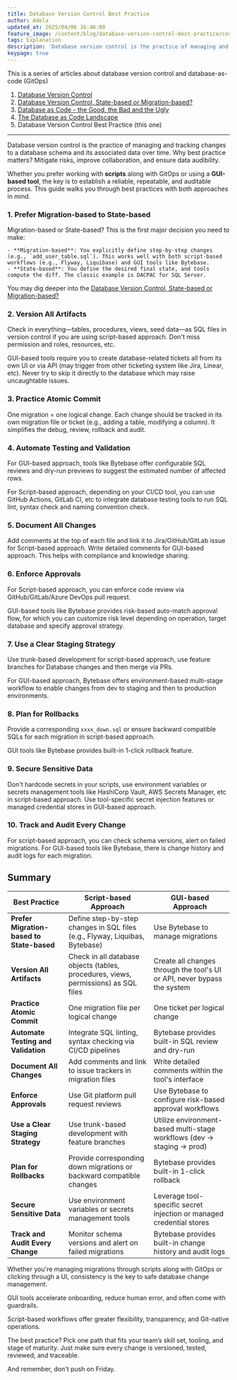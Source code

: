```yaml
---
title: Database Version Control Best Practice
author: Adela
updated_at: 2025/04/06 16:40:00
feature_image: /content/blog/database-version-control-best-practice/cover.webp
tags: Explanation
description: 'Database version control is the practice of managing and tracking changes to a database schema and its associated data over time. Why best practice matters? Mitigate risks, improve collaboration, and ensure data audibility.'
keypage: true
---
```


This is a series of articles about database version control and database-as-code (GitOps)

1. [Database Version Control](/blog/database-version-control)
1. [Database Version Control, State-based or Migration-based?](/blog/database-version-control-state-based-vs-migration-based)
1. [Database as Code - the Good, the Bad and the Ugly](/blog/database-as-code)
1. [The Database as Code Landscape](/blog/database-as-code-landscape)
1. Database Version Control Best Practice (this one)

---

Database version control is the practice of managing and tracking changes to a database schema and its associated data over time. Why best practice matters? Mitigate risks, improve collaboration, and ensure data audibility.

Whether you prefer working with **scripts** along with GitOps or using a **GUI-based tool**, the key is to establish a reliable, repeatable, and auditable process. This guide walks you through best practices with both approaches in mind.

### 1. Prefer Migration-based to State-based

Migration-based or State-based? This is the first major decision you need to make:

    - **Migration-based**: You explicitly define step-by-step changes (e.g., `add_user_table.sql`). This works well with both script-based workflows (e.g., Flyway, Liquibase) and GUI tools like Bytebase.
    - **State-based**: You define the desired final state, and tools compute the diff. The classic example is DACPAC for SQL Server.

You may dig deeper into the [Database Version Control, State-based or Migration-based?](/blog/database-version-control-state-based-vs-migration-based)

### 2. Version All Artifacts

Check in everything—tables, procedures, views, seed data—as SQL files in version control if you are using script-based approach. Don't miss permission and roles, resources, etc.

GUI-based tools require you to create database-related tickets all from its own UI or via API (may trigger from other ticketing system like Jira, Linear, etc). Never try to skip it directly to the database which may raise uncaughtable issues.

### 3. Practice Atomic Commit

One migration = one logical change. Each change should be tracked in its own migration file or ticket (e.g., adding a table, modifying a column). It simplifies the debug, review, rollback and audit.

### 4. Automate Testing and Validation

For GUI-based approach, tools like Bytebase offer configurable SQL reviews and dry-run previews to suggest the estimated number of affected rows.

For Script-based approach, depending on your CI/CD tool, you can use GitHub Actions, GitLab CI, etc to integrate database testing tools to run SQL lint, syntax check and naming convention check.

### 5. Document All Changes

Add comments at the top of each file and link it to Jira/GitHub/GitLab issue for Script-based approach. Write detailed comments for GUI-based approach. This helps with compliance and knowledge sharing.

### 6. Enforce Approvals

For Script-based approach, you can enforce code review via GitHub/GitLab/Azure DevOps pull request.

GUI-based tools like Bytebase provides risk-based auto-match approval flow, for which you can customize risk level depending on operation, target database and specify approval strategy.

### 7. Use a Clear Staging Strategy

Use trunk-based development for script-based approach, use feature branches for Database changes and then merge via PRs.

For GUI-based approach, Bytebase offers environment-based multi-stage workflow to enable changes from dev to staging and then to production environments.

### 8. Plan for Rollbacks

Provide a corresponding `xxxx_down.sql` or ensure backward compatible SQLs for each migration in script-based approach.

GUI tools like Bytebase provides built-in 1-click rollback feature.

### 9. Secure Sensitive Data

Don't hardcode secrets in your scripts, use environment variables or secrets management tools like HashiCorp Vault, AWS Secrets Manager, etc in script-based approach. Use tool-specific secret injection features or managed credential stores in GUI-based approach.

### 10. Track and Audit Every Change

For script-based approach, you can check schema versions, alert on failed migrations. For GUI-based tools like Bytebase, there is change history and audit logs for each migration.

## Summary

| Best Practice                             | Script-based Approach                                                               | GUI-based Approach                                                       |
| ----------------------------------------- | ----------------------------------------------------------------------------------- | ------------------------------------------------------------------------ |
| **Prefer Migration-based to State-based** | Define step-by-step changes in SQL files (e.g., Flyway, Liquibas, Bytebase)         | Use Bytebase to manage migrations                                        |
| **Version All Artifacts**                 | Check in all database objects (tables, procedures, views, permissions) as SQL files | Create all changes through the tool's UI or API, never bypass the system |
| **Practice Atomic Commit**                | One migration file per logical change                                               | One ticket per logical change                                            |
| **Automate Testing and Validation**       | Integrate SQL linting, syntax checking via CI/CD pipelines                          | Bytebase provides built-in SQL review and dry-run                        |
| **Document All Changes**                  | Add comments and link to issue trackers in migration files                          | Write detailed comments within the tool's interface                      |
| **Enforce Approvals**                     | Use Git platform pull request reviews                                               | Use Bytebase to configure risk-based approval workflows                  |
| **Use a Clear Staging Strategy**          | Use trunk-based development with feature branches                                   | Utilize environment-based multi-stage workflows (dev → staging → prod)   |
| **Plan for Rollbacks**                    | Provide corresponding down migrations or backward compatible changes                | Bytebase provides built-in 1-click rollback                              |
| **Secure Sensitive Data**                 | Use environment variables or secrets management tools                               | Leverage tool-specific secret injection or managed credential stores     |
| **Track and Audit Every Change**          | Monitor schema versions and alert on failed migrations                              | Bytebase provides built-in change history and audit logs                 |

Whether you're managing migrations through scripts along with GitOps or clicking through a UI, consistency is the key to safe database change management.

GUI tools accelerate onboarding, reduce human error, and often come with guardrails.

Script-based workflows offer greater flexibility, transparency, and Git-native operations.

The best practice? Pick one path that fits your team’s skill set, tooling, and stage of maturity. Just make sure every change is versioned, tested, reviewed, and traceable.

And remember, don't push on Friday.
